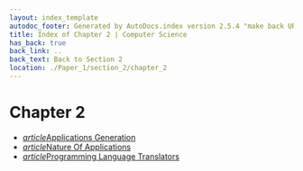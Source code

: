 ```yaml
---
layout: index_template
autodoc_footer: Generated by AutoDocs.index version 2.5.4 "make back URLs relative" ⓒ Starwort, 2020
title: Index of Chapter 2 | Computer Science
has_back: true
back_link: ..
back_text: Back to Section 2
location: ./Paper_1/section_2/chapter_2
---
```


# **Chapter 2**

- <a href='./applications_generation.html'><i title='MD file' class="material-icons">article</i>Applications Generation</a>
- <a href='./nature_of_applications.html'><i title='MD file' class="material-icons">article</i>Nature Of Applications</a>
- <a href='./programming_language_translators.html'><i title='MD file' class="material-icons">article</i>Programming Language Translators</a>

